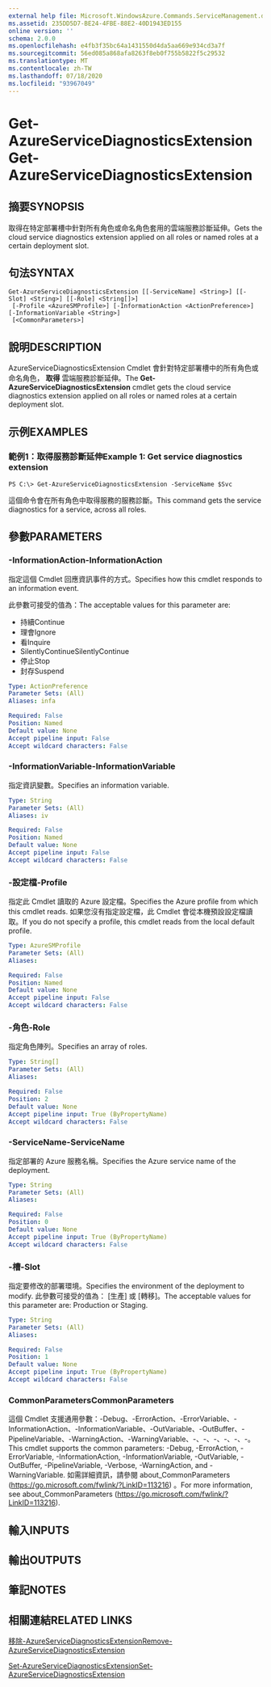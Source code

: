 ```yaml
---
external help file: Microsoft.WindowsAzure.Commands.ServiceManagement.dll-Help.xml
ms.assetid: 235DD5D7-BE24-4FBE-88E2-40D1943ED155
online version: ''
schema: 2.0.0
ms.openlocfilehash: e4fb3f35bc64a1431550d4da5aa669e934cd3a7f
ms.sourcegitcommit: 56ed085a868afa8263f8eb0f755b5822f5c29532
ms.translationtype: MT
ms.contentlocale: zh-TW
ms.lasthandoff: 07/18/2020
ms.locfileid: "93967049"
---
```

# <span data-ttu-id="83857-101">Get-AzureServiceDiagnosticsExtension</span><span class="sxs-lookup"><span data-stu-id="83857-101">Get-AzureServiceDiagnosticsExtension</span></span>

## <span data-ttu-id="83857-102">摘要</span><span class="sxs-lookup"><span data-stu-id="83857-102">SYNOPSIS</span></span>
<span data-ttu-id="83857-103">取得在特定部署槽中針對所有角色或命名角色套用的雲端服務診斷延伸。</span><span class="sxs-lookup"><span data-stu-id="83857-103">Gets the cloud service diagnostics extension applied on all roles or named roles at a certain deployment slot.</span></span>

## <span data-ttu-id="83857-104">句法</span><span class="sxs-lookup"><span data-stu-id="83857-104">SYNTAX</span></span>

```
Get-AzureServiceDiagnosticsExtension [[-ServiceName] <String>] [[-Slot] <String>] [[-Role] <String[]>]
 [-Profile <AzureSMProfile>] [-InformationAction <ActionPreference>] [-InformationVariable <String>]
 [<CommonParameters>]
```

## <span data-ttu-id="83857-105">說明</span><span class="sxs-lookup"><span data-stu-id="83857-105">DESCRIPTION</span></span>
<span data-ttu-id="83857-106">AzureServiceDiagnosticsExtension Cmdlet 會針對特定部署槽中的所有角色或命名角色， **取得** 雲端服務診斷延伸。</span><span class="sxs-lookup"><span data-stu-id="83857-106">The **Get-AzureServiceDiagnosticsExtension** cmdlet gets the cloud service diagnostics extension applied on all roles or named roles at a certain deployment slot.</span></span>

## <span data-ttu-id="83857-107">示例</span><span class="sxs-lookup"><span data-stu-id="83857-107">EXAMPLES</span></span>

### <span data-ttu-id="83857-108">範例1：取得服務診斷延伸</span><span class="sxs-lookup"><span data-stu-id="83857-108">Example 1: Get service diagnostics extension</span></span> 
```
PS C:\> Get-AzureServiceDiagnosticsExtension -ServiceName $Svc
```

<span data-ttu-id="83857-109">這個命令會在所有角色中取得服務的服務診斷。</span><span class="sxs-lookup"><span data-stu-id="83857-109">This command gets the service diagnostics for a service, across all roles.</span></span>

## <span data-ttu-id="83857-110">參數</span><span class="sxs-lookup"><span data-stu-id="83857-110">PARAMETERS</span></span>

### <span data-ttu-id="83857-111">-InformationAction</span><span class="sxs-lookup"><span data-stu-id="83857-111">-InformationAction</span></span>
<span data-ttu-id="83857-112">指定這個 Cmdlet 回應資訊事件的方式。</span><span class="sxs-lookup"><span data-stu-id="83857-112">Specifies how this cmdlet responds to an information event.</span></span>

<span data-ttu-id="83857-113">此參數可接受的值為：</span><span class="sxs-lookup"><span data-stu-id="83857-113">The acceptable values for this parameter are:</span></span>

- <span data-ttu-id="83857-114">持續</span><span class="sxs-lookup"><span data-stu-id="83857-114">Continue</span></span>
- <span data-ttu-id="83857-115">理會</span><span class="sxs-lookup"><span data-stu-id="83857-115">Ignore</span></span>
- <span data-ttu-id="83857-116">看</span><span class="sxs-lookup"><span data-stu-id="83857-116">Inquire</span></span>
- <span data-ttu-id="83857-117">SilentlyContinue</span><span class="sxs-lookup"><span data-stu-id="83857-117">SilentlyContinue</span></span>
- <span data-ttu-id="83857-118">停止</span><span class="sxs-lookup"><span data-stu-id="83857-118">Stop</span></span>
- <span data-ttu-id="83857-119">封存</span><span class="sxs-lookup"><span data-stu-id="83857-119">Suspend</span></span>

```yaml
Type: ActionPreference
Parameter Sets: (All)
Aliases: infa

Required: False
Position: Named
Default value: None
Accept pipeline input: False
Accept wildcard characters: False
```

### <span data-ttu-id="83857-120">-InformationVariable</span><span class="sxs-lookup"><span data-stu-id="83857-120">-InformationVariable</span></span>
<span data-ttu-id="83857-121">指定資訊變數。</span><span class="sxs-lookup"><span data-stu-id="83857-121">Specifies an information variable.</span></span>

```yaml
Type: String
Parameter Sets: (All)
Aliases: iv

Required: False
Position: Named
Default value: None
Accept pipeline input: False
Accept wildcard characters: False
```

### <span data-ttu-id="83857-122">-設定檔</span><span class="sxs-lookup"><span data-stu-id="83857-122">-Profile</span></span>
<span data-ttu-id="83857-123">指定此 Cmdlet 讀取的 Azure 設定檔。</span><span class="sxs-lookup"><span data-stu-id="83857-123">Specifies the Azure profile from which this cmdlet reads.</span></span>
<span data-ttu-id="83857-124">如果您沒有指定設定檔，此 Cmdlet 會從本機預設設定檔讀取。</span><span class="sxs-lookup"><span data-stu-id="83857-124">If you do not specify a profile, this cmdlet reads from the local default profile.</span></span>

```yaml
Type: AzureSMProfile
Parameter Sets: (All)
Aliases: 

Required: False
Position: Named
Default value: None
Accept pipeline input: False
Accept wildcard characters: False
```

### <span data-ttu-id="83857-125">-角色</span><span class="sxs-lookup"><span data-stu-id="83857-125">-Role</span></span>
<span data-ttu-id="83857-126">指定角色陣列。</span><span class="sxs-lookup"><span data-stu-id="83857-126">Specifies an array of roles.</span></span>

```yaml
Type: String[]
Parameter Sets: (All)
Aliases: 

Required: False
Position: 2
Default value: None
Accept pipeline input: True (ByPropertyName)
Accept wildcard characters: False
```

### <span data-ttu-id="83857-127">-ServiceName</span><span class="sxs-lookup"><span data-stu-id="83857-127">-ServiceName</span></span>
<span data-ttu-id="83857-128">指定部署的 Azure 服務名稱。</span><span class="sxs-lookup"><span data-stu-id="83857-128">Specifies the Azure service name of the deployment.</span></span>

```yaml
Type: String
Parameter Sets: (All)
Aliases: 

Required: False
Position: 0
Default value: None
Accept pipeline input: True (ByPropertyName)
Accept wildcard characters: False
```

### <span data-ttu-id="83857-129">-槽</span><span class="sxs-lookup"><span data-stu-id="83857-129">-Slot</span></span>
<span data-ttu-id="83857-130">指定要修改的部署環境。</span><span class="sxs-lookup"><span data-stu-id="83857-130">Specifies the environment of the deployment to modify.</span></span>
<span data-ttu-id="83857-131">此參數可接受的值為： [生產] 或 [轉移]。</span><span class="sxs-lookup"><span data-stu-id="83857-131">The acceptable values for this parameter are: Production or Staging.</span></span>

```yaml
Type: String
Parameter Sets: (All)
Aliases: 

Required: False
Position: 1
Default value: None
Accept pipeline input: True (ByPropertyName)
Accept wildcard characters: False
```

### <span data-ttu-id="83857-132">CommonParameters</span><span class="sxs-lookup"><span data-stu-id="83857-132">CommonParameters</span></span>
<span data-ttu-id="83857-133">這個 Cmdlet 支援通用參數：-Debug、-ErrorAction、-ErrorVariable、-InformationAction、-InformationVariable、-OutVariable、-OutBuffer、-PipelineVariable、-WarningAction、-WarningVariable、-、-、-、-、-、-。</span><span class="sxs-lookup"><span data-stu-id="83857-133">This cmdlet supports the common parameters: -Debug, -ErrorAction, -ErrorVariable, -InformationAction, -InformationVariable, -OutVariable, -OutBuffer, -PipelineVariable, -Verbose, -WarningAction, and -WarningVariable.</span></span> <span data-ttu-id="83857-134">如需詳細資訊，請參閱 about_CommonParameters (https://go.microsoft.com/fwlink/?LinkID=113216) 。</span><span class="sxs-lookup"><span data-stu-id="83857-134">For more information, see about_CommonParameters (https://go.microsoft.com/fwlink/?LinkID=113216).</span></span>

## <span data-ttu-id="83857-135">輸入</span><span class="sxs-lookup"><span data-stu-id="83857-135">INPUTS</span></span>

## <span data-ttu-id="83857-136">輸出</span><span class="sxs-lookup"><span data-stu-id="83857-136">OUTPUTS</span></span>

## <span data-ttu-id="83857-137">筆記</span><span class="sxs-lookup"><span data-stu-id="83857-137">NOTES</span></span>

## <span data-ttu-id="83857-138">相關連結</span><span class="sxs-lookup"><span data-stu-id="83857-138">RELATED LINKS</span></span>

[<span data-ttu-id="83857-139">移除-AzureServiceDiagnosticsExtension</span><span class="sxs-lookup"><span data-stu-id="83857-139">Remove-AzureServiceDiagnosticsExtension</span></span>](./Remove-AzureServiceDiagnosticsExtension.md)

[<span data-ttu-id="83857-140">Set-AzureServiceDiagnosticsExtension</span><span class="sxs-lookup"><span data-stu-id="83857-140">Set-AzureServiceDiagnosticsExtension</span></span>](./Set-AzureServiceDiagnosticsExtension.md)


